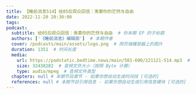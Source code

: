 ```yaml
---
title: 【睡前消息514】给05后观众回信：羡慕你的茫然与自由
date: 2022-11-20 20:30:00
tags:
podcast:
  subtitle: 给05后观众回信：羡慕你的茫然与自由  # 你本期 EP 的子标题
  authors: ['《睡前消息》编辑部']  # 本期作者
  cover: /podcasts/main/assets/logo.png  # 网页端播放器上的图片
  duration: 1351  # 时间长度
  media:
    url: https://podstatic.bedtime.news/main/501-600/221121-514.mp3  # 音频文件
    size: 32438282  # 音频文件大小（按照 Byte 计算）
    type: audio/mpeg  # 音频文件类型
  chapters: null # 本期节目章节 - 如果你想自动生成时间线 [可选的]
  references: null # 本期节目引用信息 - 如果你想自动生成引用信息模块 [可选的]
---
```


